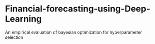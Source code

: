 # Financial-forecasting-using-Deep-Learning
An empirical evaluation of bayesian optimization for hyperparameter selection
